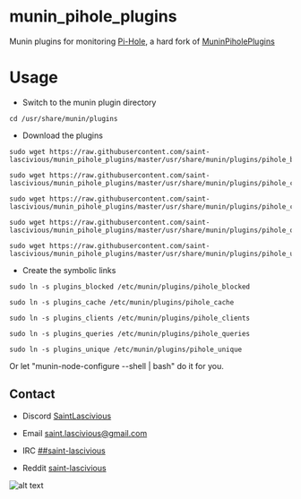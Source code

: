 # munin_pihole_plugins

Munin plugins for monitoring [Pi-Hole](https://github.com/pi-hole/pi-hole), a hard fork of [MuninPiholePlugins](https://github.com/Rauks/MuninPiholePlugins)

# Usage
* Switch to the munin plugin directory
```
cd /usr/share/munin/plugins
```

* Download the plugins
```
sudo wget https://raw.githubusercontent.com/saint-lascivious/munin_pihole_plugins/master/usr/share/munin/plugins/pihole_blocked
```
```
sudo wget https://raw.githubusercontent.com/saint-lascivious/munin_pihole_plugins/master/usr/share/munin/plugins/pihole_cache
```
```
sudo wget https://raw.githubusercontent.com/saint-lascivious/munin_pihole_plugins/master/usr/share/munin/plugins/pihole_clients
```
```
sudo wget https://raw.githubusercontent.com/saint-lascivious/munin_pihole_plugins/master/usr/share/munin/plugins/pihole_queries
```
```
sudo wget https://raw.githubusercontent.com/saint-lascivious/munin_pihole_plugins/master/usr/share/munin/plugins/pihole_unique
```

* Create the symbolic links
```
sudo ln -s plugins_blocked /etc/munin/plugins/pihole_blocked
```
```
sudo ln -s plugins_cache /etc/munin/plugins/pihole_cache
```
```
sudo ln -s plugins_clients /etc/munin/plugins/pihole_clients
```
```
sudo ln -s plugins_queries /etc/munin/plugins/pihole_queries
```
```
sudo ln -s plugins_unique /etc/munin/plugins/pihole_unique
```

Or let "munin-node-configure --shell | bash" do it for you.

## Contact
* Discord
[SaintLascivious](https://discord.gg/9Cq4gRg)

* Email
saint.lascivious@gmail.com

* IRC
[##saint-lascivious](https://webchat.freenode.net/##saint-lascivious)

* Reddit
[saint-lascivious](https://www.reddit.com/user/saint-lascivious)

![alt text][logo]

[logo]:https://vignette.wikia.nocookie.net/pokemon/images/7/76/265Wurmple.png "Using the spikes on its rear end, Wurmple peels the bark off trees and feeds on the sap that oozes out. This Pokémon's feet are tipped with suction pads that allow it to cling to glass without slipping."
